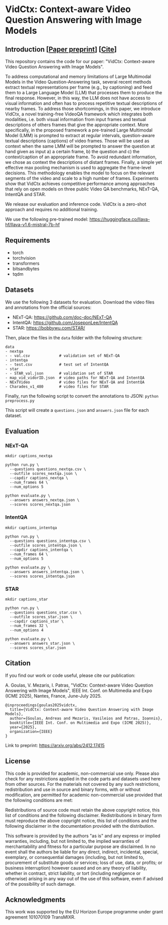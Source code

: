 # VidCtx: Context-aware Video Question Answering with Image Models

## Introduction [[Paper preprint](http://arxiv.org/abs/2502.03957)] [[Cite](#citation)]

This repository contains the code for our paper: "VidCtx: Context-aware Video Question Answering with Image Models".

To address computational and memory limitations of Large Multimodal Models in the Video Question-Answering task, several recent methods extract textual representations per frame (e.g., by captioning) and feed them to a Large Language Model (LLM) that processes them to produce the final response. However, in this way, the LLM does not have access to visual information and often has to process repetitive textual descriptions of nearby frames. To address those shortcomings, in this paper, we introduce VidCtx, a novel training-free VideoQA framework which integrates both modalities, i.e. both visual information from input frames and textual descriptions of others frames that give the appropriate context. More specifically, in the proposed framework a pre-trained Large Multimodal Model (LMM) is prompted to extract at regular intervals, question-aware textual descriptions (captions) of video frames. Those will be used as context when the same LMM will be prompted to answer the question at hand given as input a) a certain frame, b) the question and c) the context/caption of an appropriate frame. To avoid redundant information, we chose as context the descriptions of distant frames. Finally, a simple yet effective max pooling mechanism is used to aggregate the frame-level decisions. This methodology enables the model to focus on the relevant segments of the video and scale to a high number of frames. Experiments show that VidCtx achieves competitive performance among approaches that rely on open models on three public Video QA benchmarks, NExT-QA, IntentQA and STAR.

We release our evaluation and inference code. VidCtx is a zero-shot approach and requires no additional training.

We use the following pre-trained model: https://huggingface.co/llava-hf/llava-v1.6-mistral-7b-hf

## Requirements

* torch
* torchvision
* transformers
* bitsandbytes
* tqdm

## Datasets

We use the following 3 datasets for evaluation. Download the video files and annotations from the official sources:
- NExT-QA: https://github.com/doc-doc/NExT-QA
- IntentQA: https://github.com/JoseponLee/IntentQA
- STAR: https://bobbywu.com/STAR/

Then, place the files in the ```data``` folder with the following structure:
```
data
- nextqa
- - val.csv             # validation set of NExT-QA
- intentqa
- - test.csv            # test set of IntentQA
- star
- - STAR_val.json       # validation set of STAR
- map_vid_vidorID.json  # video paths for NExT-QA and IntentQA
- NExTVideo             # video files for NExT-QA and IntentQA
- Charades_v1_480       # video files for STAR
```

Finally, run the following script to convert the annotations to JSON: ```python preprocess.py```

This script will create a `questions.json` and `answers.json` file for each dataset.

## Evaluation

### NExT-QA

```
mkdir captions_nextqa

python run.py \
  --questions questions_nextqa.csv \
  --outfile scores_nextqa.json \
  --capdir captions_nextqa \
  --num_frames 64 \
  --num_options 5

python evaluate.py \
  --answers answers_nextqa.json \
  --scores scores_nextqa.json
```

### IntentQA

```
mkdir captions_intentqa

python run.py \
  --questions questions_intentqa.csv \
  --outfile scores_intentqa.json \
  --capdir captions_intentqa \
  --num_frames 64 \
  --num_options 5

python evaluate.py \
  --answers answers_intentqa.json \
  --scores scores_intentqa.json
```

### STAR

```
mkdir captions_star

python run.py \
  --questions questions_star.csv \
  --outfile scores_star.json \
  --capdir captions_star \
  --num_frames 32 \
  --num_options 4

python evaluate.py \
  --answers answers_star.json \
  --scores scores_star.json
```

## Citation

If you find our work or code useful, please cite our publication:

A. Goulas, V. Mezaris, I. Patras, "VidCtx: Context-aware Video Question Answering with Image Models", IEEE Int. Conf. on Multimedia and Expo (ICME 2025), Nantes, France, June-July 2025.

```
@inproceedings{goulas2025vidctx,
  title={VidCtx: Context-aware Video Question Answering with Image Models},
  author={Goulas, Andreas and Mezaris, Vasileios and Patras, Ioannis},
  booktitle={IEEE Int. Conf. on Multimedia and Expo (ICME 2025)},
  year={2025},
  organization={IEEE}
}
```

Link to preprint: https://arxiv.org/abs/2412.17415

## License

This code is provided for academic, non-commercial use only. Please also check for any restrictions applied in the code parts and datasets used here from other sources. For the materials not covered by any such restrictions, redistribution and use in source and binary forms, with or without modification, are permitted for academic non-commercial use provided that the following conditions are met:

Redistributions of source code must retain the above copyright notice, this list of conditions and the following disclaimer. Redistributions in binary form must reproduce the above copyright notice, this list of conditions and the following disclaimer in the documentation provided with the distribution.

This software is provided by the authors "as is" and any express or implied warranties, including, but not limited to, the implied warranties of merchantability and fitness for a particular purpose are disclaimed. In no event shall the authors be liable for any direct, indirect, incidental, special, exemplary, or consequential damages (including, but not limited to, procurement of substitute goods or services; loss of use, data, or profits; or business interruption) however caused and on any theory of liability, whether in contract, strict liability, or tort (including negligence or otherwise) arising in any way out of the use of this software, even if advised of the possibility of such damage.

## Acknowledgments

This work was supported by the EU Horizon Europe programme under grant agreement 101070109 TransMIXR.
